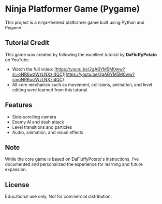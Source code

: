 # Ninja Platformer Game (Pygame)

This project is a ninja-themed platformer game built using Python and Pygame.

## Tutorial Credit
This game was created by following the excellent tutorial by **DaFluffyPotato** on YouTube.
- Watch the full video: [https://youtu.be/2gABYM5M0ww?si=oNR6wzWzLNXzi4QC](https://youtu.be/2gABYM5M0ww?si=oNR6wzWzLNXzi4QC)
- All core mechanics such as movement, collisions, animation, and level editing were learned from this tutorial.

## Features
- Side-scrolling camera
- Enemy AI and dash attack
- Level transitions and particles
- Audio, animation, and visual effects

## Note
While the core game is based on DaFluffyPotato's instructions, I’ve documented and personalized the experience for learning and future expansion.

## License
Educational use only. Not for commercial distribution.

